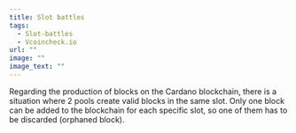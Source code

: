```yaml
---
title: Slot battles
tags:
  - Slot-battles
  - Vcoincheck.io
url: ""
image: ""
image_text: ""
---
```


Regarding the production of blocks on the Cardano blockchain, there is a situation where 2 pools create valid blocks in the same slot. Only one block can be added to the blockchain for each specific slot, so one of them has to be discarded (orphaned block).
